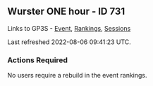 ## Wurster ONE hour - ID 731

Links to GP3S - [Event](https://www.gps-speedsurfing.com/default.aspx?mnu=event&val=731), [Rankings](https://www.gps-speedsurfing.com/default.aspx?mnu=eventranking&val=731), [Sessions](https://www.gps-speedsurfing.com/default.aspx?mnu=eventsessions&val=731)

Last refreshed 2022-08-06 09:41:23 UTC.

### Actions Required

No users require a rebuild in the event rankings.

